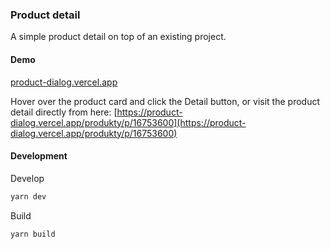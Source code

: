 ### Product detail

A simple product detail on top of an existing project.

#### Demo
[product-dialog.vercel.app](https://product-dialog.vercel.app)

Hover over the product card and click the Detail button, or visit the product detail directly from here:
[https://product-dialog.vercel.app/produkty/p/16753600](https://product-dialog.vercel.app/produkty/p/16753600)

#### Development

Develop

```bash
yarn dev
```

Build

```bash
yarn build
```
